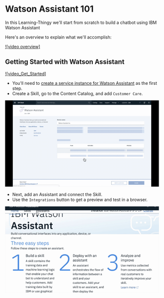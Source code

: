 # Watson Assistant 101

In this Learning-Thingy we'll start from scratch to build a chatbot using IBM Watson Assistant

Here's an overview to explain what we'll accomplish:

[![video overview]](https://ibm.box.com/s/8rk5zczhxlheflp21uza8495lyxnbbat)

## Getting Started with Watson Assistant

[![video_Get_Started]](https://ibm.box.com/s/tzvm3mbmpjdyma6otbc8gtujobtqoehq)

* You'll need to [create a service instance for Watson Assistant](https://cloud.ibm.com/catalog/services/watson-assistant) as the first step.
* Create a Skill, go to the Content Catalog, and add `Customer Care`.

![Create service and Skill](doc/source/CreateAssistantAndSkill.gif)

* Next, add an Assistant and connect the Skill.
* Use the `Integrations` button to get a preview and test in a browser.

![Add Assistant and Integrate](doc/source/addAssistantAndIntegrate.gif)

